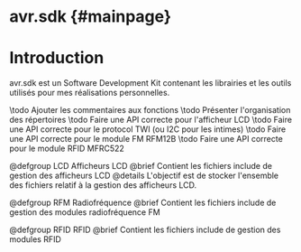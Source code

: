 # avr.sdk                   {#mainpage}

# Introduction

avr.sdk est un Software Development Kit contenant les librairies et les outils utilisés pour mes réalisations personnelles.

\todo Ajouter les commentaires aux fonctions
\todo Présenter l'organisation des répertoires
\todo Faire une API correcte pour l'afficheur LCD
\todo Faire une API correcte pour le protocol TWI (ou I2C pour les intimes)
\todo Faire une API correcte pour le module FM RFM12B
\todo Faire une API correcte pour le module RFID MFRC522



@defgroup LCD Afficheurs LCD
@brief    Contient les fichiers include de gestion des afficheurs LCD
@details  L'objectif est de stocker l'ensemble des fichiers relatif à la gestion des afficheurs LCD.

@defgroup RFM Radiofréquence
@brief    Contient les fichiers include de gestion des modules radiofréquence FM

@defgroup RFID RFID
@brief    Contient les fichiers include de gestion des modules RFID


